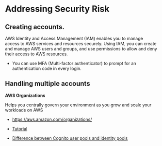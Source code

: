 # **Addressing Security Risk**

## **Creating accounts.**

AWS Identity and Access Management (IAM) enables you to manage access to AWS services and resources securely. Using IAM, you can create and manage AWS users and groups, and use permissions to allow and deny their access to AWS resources. 

* You can use MFA (Multi-factor authenticator) to prompt for an authentication code in every login.

 ## **Handling multiple accounts**

 **AWS Organizations**

Helps you centrally govern your environment as you grow and scale your workloads on AWS

 * https://aws.amazon.com/organizations/

 * [Tutorial](https://docs.aws.amazon.com/IAM/latest/UserGuide/tutorial_cross-account-with-roles.html)


* [Difference between Cognito user pools and identity pools](https://aws.amazon.com/es/premiumsupport/knowledge-center/cognito-user-pools-identity-pools/#:~:text=User%20pools%20are%20for%20authentication,for%20authorization%20(access%20control).)



